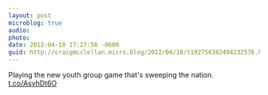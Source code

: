 ```yaml
---
layout: post
microblog: true
audio: 
photo: 
date: 2012-04-18 17:27:58 -0600
guid: http://craigmcclellan.micro.blog/2012/04/18/t192756382494232576.html
---
```

Playing the new youth group game that's sweeping the nation. [t.co/AsvhDt6O](http://t.co/AsvhDt6O)
